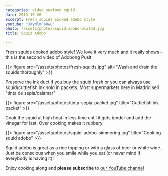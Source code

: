 ```yaml
---
categories: video seafood squid
date: 2013-10-26
excerpt: Fresh squids cooked adobo style
youtube: "JXyMlmFa0w8"
photo: /assets/photos/squid-adobo-plated.jpg
title: Squid Adobo

---
```


Fresh squids cooked adobo style! We love it very much and it really shows – this is the second video of Adobong Pusit

{{< figure src="/assets/photos/fresh-squids.jpg" alt="Wash and drain the squids thoroughly" >}}

Preserve the ink duct if you buy the squid fresh or you can always use squid/cuttlefish ink sold in packets. Most supermarkets here in Madrid sell "tinta de sepia/calamar"

{{< figure src="/assets/photos/tinta-sepia-packet.jpg" title="Cuttlefish ink packet" >}}

Cook the squid at high heat in less time until it gets tender and add the vinegar for last. Over cooking makes it rubbery.

{{< figure src="/assets/photos/squid-adobo-simmering.jpg" title="Cooking squid adobo" >}}

Squid adobo is great as a rice topping or with a glass of beer or white wine. Just be conscious when you smile while you eat (or never mind if everybody is having it)!

Enjoy cooking along and **please subscribe** to [our YouTube channel](https://www.youtube.com/user/ulampinoy)


